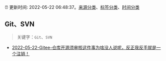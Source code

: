 :alarm_clock: 更新时间: 2022-05-22 06:48:37。[来源分类](../README.md)、[标签分类](../TAGS.md)、[时间分类](../TIMELINE.md)

## Git、SVN


> 关键字：`Git`、`SVN`



- [2022-05-22-Gitee-仓库开源须审核这件事为啥没人说呢，反正我反手就是一个注销！](https://www.v2ex.com/t/854472) 